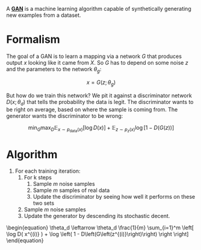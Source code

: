 A **[GAN](https://arxiv.org/pdf/1406.2661.pdf)** is a machine learning algorithm capable of synthetically generating new examples from a dataset. 

# Formalism

The goal of a GAN is to learn a mapping via a network $G$ that produces output $x$ looking like it came from $X$. So $G$ has to depend on some noise $z$ and the parameters to the network $\theta_g$:

$$x = G(z; \theta_g)$$

But how do we train this network? We pit it against a discriminator network $D(x; \theta_d)$ that tells the probability the data is legit. The discriminator wants to be right on average, based on where the sample is coming from. The generator wants the discriminator to be wrong:

$$
\min_G \max_D \mathbb{E}_{x \sim p_{\text{data}}(x)}\left[\log D(x)\right] + \mathbb{E}_{z \sim p_{z}(x)}\log\left[ 1 - D(G(z)) \right]
$$


# Algorithm

1. For each training iteration:
    1. For k steps
        1. Sample $m$ noise samples
        3. Sample $m$ samples of real data
        4. Update the discriminator by seeing how well it performs on these two sets
    2. Sample $m$ noise samples
    3. Update the generator by descending its stochastic decent.

\begin{equation}
\theta_d \leftarrow \theta_d \frac{1}{m} \sum_{i=1}^m \left[ \log D( x^{(i)} ) + \log \left( 1 - D\left(G\left(z^{(i)}\right)\right) \right \right]
\end{equation}